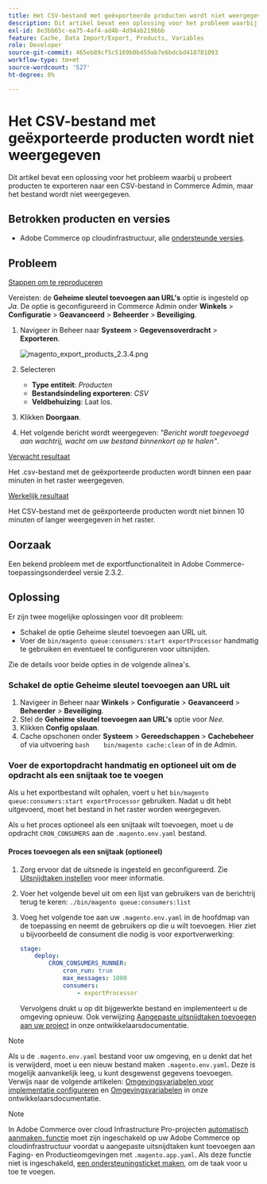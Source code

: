 ```yaml
---
title: Het CSV-bestand met geëxporteerde producten wordt niet weergegeven
description: Dit artikel bevat een oplossing voor het probleem waarbij u probeert producten te exporteren naar een CSV-bestand in Commerce Admin, maar het bestand wordt niet weergegeven.
exl-id: 8e3bb65c-ea75-4af4-ad4b-4d94ab219bbb
feature: Cache, Data Import/Export, Products, Variables
role: Developer
source-git-commit: 465eb89cf5c5169b0b459ab7e6bdcbd418781093
workflow-type: tm+mt
source-wordcount: '527'
ht-degree: 0%

---
```


# Het CSV-bestand met geëxporteerde producten wordt niet weergegeven

Dit artikel bevat een oplossing voor het probleem waarbij u probeert producten te exporteren naar een CSV-bestand in Commerce Admin, maar het bestand wordt niet weergegeven.

## Betrokken producten en versies

* Adobe Commerce op cloudinfrastructuur, alle [ondersteunde versies](https://magento.com/sites/default/files/magento-software-lifecycle-policy.pdf).

## Probleem

<u>Stappen om te reproduceren</u>

Vereisten: de **Geheime sleutel toevoegen aan URL&#39;s** optie is ingesteld op *Ja*. De optie is geconfigureerd in Commerce Admin onder **Winkels** > **Configuratie** > **Geavanceerd** > **Beheerder** > **Beveiliging**.

1. Navigeer in Beheer naar **Systeem** > **Gegevensoverdracht** > **Exporteren**.

   ![magento_export_products_2.3.4.png](assets/magento_export_products_2.3.4.png)

1. Selecteren
   * **Type entiteit**: *Producten*
   * **Bestandsindeling exporteren**: *CSV*
   * **Veldbehuizing**: Laat los.
1. Klikken **Doorgaan**.
1. Het volgende bericht wordt weergegeven: *&quot;Bericht wordt toegevoegd aan wachtrij, wacht om uw bestand binnenkort op te halen&quot;*.

<u>Verwacht resultaat</u>

Het .csv-bestand met de geëxporteerde producten wordt binnen een paar minuten in het raster weergegeven.

<u>Werkelijk resultaat</u>

Het CSV-bestand met de geëxporteerde producten wordt niet binnen 10 minuten of langer weergegeven in het raster.

## Oorzaak

Een bekend probleem met de exportfunctionaliteit in Adobe Commerce-toepassingsonderdeel versie 2.3.2.

## Oplossing

Er zijn twee mogelijke oplossingen voor dit probleem:

* Schakel de optie Geheime sleutel toevoegen aan URL uit.
* Voer de `bin/magento queue:consumers:start exportProcessor` handmatig te gebruiken en eventueel te configureren voor uitsnijden.

Zie de details voor beide opties in de volgende alinea&#39;s.

### Schakel de optie Geheime sleutel toevoegen aan URL uit

1. Navigeer in Beheer naar **Winkels** > **Configuratie** > **Geavanceerd** > **Beheerder** > **Beveiliging**.
1. Stel de **Geheime sleutel toevoegen aan URL&#39;s** optie voor *Nee.*
1. Klikken **Config opslaan**.
1. Cache opschonen onder **Systeem** > **Gereedschappen** > **Cachebeheer** of via uitvoering    ```bash    bin/magento cache:clean``` of in de Admin.

### Voer de exportopdracht handmatig en optioneel uit om de opdracht als een snijtaak toe te voegen

Als u het exportbestand wilt ophalen, voert u het `bin/magento queue:consumers:start exportProcessor` gebruiken. Nadat u dit hebt uitgevoerd, moet het bestand in het raster worden weergegeven.


Als u het proces optioneel als een snijtaak wilt toevoegen, moet u de opdracht `CRON_CONSUMERS` aan de `.magento.env.yaml` bestand.

#### Proces toevoegen als een snijtaak (optioneel)

1. Zorg ervoor dat de uitsnede is ingesteld en geconfigureerd. Zie [Uitsnijdtaken instellen](/docs/commerce-cloud-service/user-guide/configure/app/properties/crons-property.html) voor meer informatie.
1. Voer het volgende bevel uit om een lijst van gebruikers van de berichtrij terug te keren:     `./bin/magento queue:consumers:list`
1. Voeg het volgende toe aan uw `.magento.env.yaml` in de hoofdmap van de toepassing en neemt de gebruikers op die u wilt toevoegen. Hier ziet u bijvoorbeeld de consument die nodig is voor exportverwerking:

   ```yaml
   stage:
       deploy:
           CRON_CONSUMERS_RUNNER:
               cron_run: true
               max_messages: 1000
               consumers:
                   - exportProcessor
   ```

   Vervolgens drukt u op dit bijgewerkte bestand en implementeert u de omgeving opnieuw. Ook verwijzing [Aangepaste uitsnijdtaken toevoegen aan uw project](/docs/commerce-cloud-service/user-guide/configure/app/properties/crons-property.html#add-custom-cron-jobs-to-your-project) in onze ontwikkelaarsdocumentatie.

>[!NOTE]
>
>Als u de `.magento.env.yaml` bestand voor uw omgeving, en u denkt dat het is verwijderd, moet u een nieuw bestand maken `.magento.env.yaml`. Deze is mogelijk aanvankelijk leeg, u kunt desgewenst gegevens toevoegen. Verwijs naar de volgende artikelen: [Omgevingsvariabelen voor implementatie configureren](/docs/commerce-cloud-service/user-guide/configure/env/configure-env-yaml.html) en [Omgevingsvariabelen](/docs/commerce-cloud-service/user-guide/configure/env/stage/variables-intro.html) in onze ontwikkelaarsdocumentatie.

>[!NOTE]
>
>In Adobe Commerce over cloud Infrastructure Pro-projecten [automatisch aanmaken, functie](/docs/commerce-cloud-service/user-guide/configure/app/properties/crons-property.html?lang=en#crontab) moet zijn ingeschakeld op uw Adobe Commerce op cloudinfrastructuur voordat u aangepaste uitsnijdtaken kunt toevoegen aan Faging- en Productieomgevingen met `.magento.app.yaml`. Als deze functie niet is ingeschakeld, [een ondersteuningsticket maken](/help/help-center-guide/help-center/magento-help-center-user-guide.md#submit-ticket), om de taak voor u toe te voegen.
